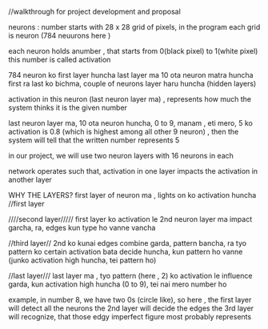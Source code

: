 //walkthrough for project development and proposal

neurons : 
number starts with 28 x 28 grid of pixels, in the program
each grid is neuron (784 neuurons here )

each neuron holds anumber , that starts from 0(black pixel) to 1(white pixel)
this number is called activation


784 neuron ko first layer huncha
last layer ma 10 ota neuron matra huncha
first ra last ko bichma, couple of neurons layer haru huncha (hidden layers)

activation in this neuron (last neuron layer ma) , represents how much the system thinks it is the given number

last neuron layer ma, 10 ota neuron huncha, 0 to 9, manam , eti mero, 5 ko activation is 0.8 (which is highest among all other 9 neuron) , then the system will tell that the written number represents 5


in our project, we will use two neuron layers with 16 neurons in each

network operates such that, activation in one layer impacts the activation in another layer


WHY THE LAYERS?
 first layer of neuron ma , lights on ko activation huncha //first layer

 ////second layer///// first layer ko  activation le 2nd  neuron layer ma impact garcha, ra, edges kun type ho vanne vancha

 //third layer// 2nd ko kunai edges combine garda, pattern bancha, ra tyo pattern ko certain activation bata decide huncha, kun pattern ho vanne (junko activation high huncha, tei pattern ho)

 //last layer/// last layer ma , tyo pattern (here , 2) ko activation le influence garda, kun activation high huncha (0 to 9), tei nai mero number ho

 example, in number 8, we have two 0s (circle like), so here , the first layer will detect all the neurons
 the 2nd layer will decide the edges
 the 3rd layer will recognize, that those edgy imperfect figure most probably represents 




